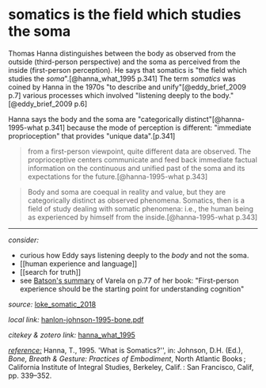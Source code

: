 # somatics is the field which studies the soma

Thomas Hanna distinguishes between the body as observed from the outside (third-person perspective) and the soma as perceived from the inside (first-person perception). He says that somatics is "the field which studies the _soma_".[@hanna_what_1995 p.341] The term _somatics_ was coined by Hanna in the 1970s "to describe and unify"[@eddy_brief_2009 p.7] various processes which involved "listening deeply to the body."[@eddy_brief_2009 p.6]

Hanna says the body and the soma are "categorically distinct"[@hanna-1995-what p.341] because the mode of perception is different: "immediate proprioception" that provides "unique data".[p.341]

> from a first-person viewpoint, quite different data are observed. The proprioceptive centers communicate and feed back immediate factual information on the continuous and unified past of the soma and its expectations for the future.[@hanna-1995-what p.343] 

> Body and soma are coequal in reality and value, but they are categorically distinct as observed phenomena. Somatics, then is a field of study dealing with somatic phenomena: i.e., the human being as experienced by himself from the inside.[@hanna-1995-what p.343]

--- 

_consider:_ 

- curious how Eddy says listening deeply to the _body_ and not the soma.
- [[human experience and language]]
- [[search for truth]]
- see [Batson's summary](zotero://select/items/1_39B8594Q) of Varela on p.77 of her book: "First-person experience should be the starting point for understanding cognition" 


_source:_ [loke_somatic_2018](zotero://select/items/1_6IERMMFC)

_local link:_ [hanlon-johnson-1995-bone.pdf](hook://file/l347hqaVe?p=RHJvcGJveC9iaWJsaW9ncmFwaHkgcGRmcw==&n=hanlon-johnson-1995-bone.pdf)

_citekey & zotero link:_ [hanna_what_1995](zotero://select/items/1_5RDSB9TX)

_[reference:](x-devonthink-item://EEBD3C8E-3DF4-4F83-A753-338602E541F6)_ Hanna, T., 1995. 'What is Somatics?'', in: Johnson, D.H. (Ed.), _Bone, Breath & Gesture: Practices of Embodiment_, North Atlantic Books ; California Institute of Integral Studies, Berkeley, Calif. : San Francisco, Calif, pp. 339–352.


